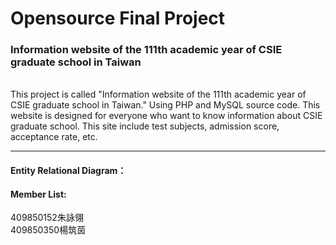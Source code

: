 # Opensource Final Project

<h3>Information website of the 111th academic year of CSIE graduate school in Taiwan</h3><br/>
This project is called "Information website of the 111th academic year of CSIE graduate school in Taiwan." Using PHP and MySQL source code.
This website is designed for everyone who want to know information about CSIE graduate school.
This site include test subjects, admission score, acceptance rate, etc.
<hr/>
<h4>Entity Relational Diagram：</h4>



<h4>Member List:</h4>
409850152朱詠翎<br/>
409850350楊筑茵
